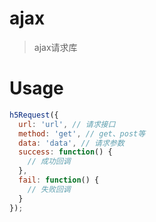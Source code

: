 # ajax
> ajax请求库

# Usage

```javascript
h5Request({
  url: 'url', // 请求接口
  method: 'get', // get、post等
  data: 'data', // 请求参数
  success: function() {
    // 成功回调
  },
  fail: function() {
    // 失败回调
  }
});
```